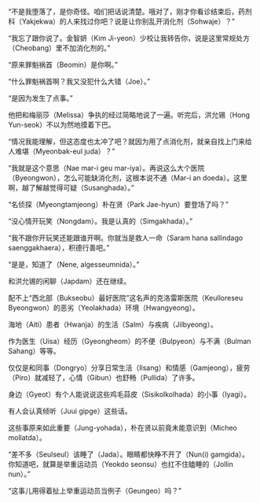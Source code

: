 “不是我堕落了，是你奇怪。咱们把话说清楚。哦对了，刚才你看诊结束后，药剂科（Yakjekwa）的人来找过你吧？说是让你别乱开消化剂（Sohwaje）？”

“我忘了跟你说了。金智妍（Kim Ji-yeon）少校让我转告你，说是这里常规处方（Cheobang）里不加消化剂的。”

“原来罪魁祸首（Beomin）是你啊。”

“什么罪魁祸首啊？我又没犯什么大错（Joe）。”

“是因为发生了点事。”

他把和梅丽莎（Melissa）争执的经过简略地说了一遍。听完后，洪允锡（Hong Yun-seok）不以为然地摸着下巴。

“情况我能理解，但这态度也太冲了吧？就因为用了点消化剂，就亲自找上门来给人难堪（Myeonbak-eul juda）？”

“我就是这个意思（Nae mar-i geu mar-iya）。再说这么大个医院（Byeongwon），怎么可能缺消化剂，这根本说不通（Mar-i an doeda）。这里啊，越了解越觉得可疑（Susanghada）。”

“名侦探（Myeongtamjeong）朴在贤（Park Jae-hyun）要登场了吗？”

“没心情开玩笑（Nongdam）。我是认真的（Simgakhada）。”

“我不跟你开玩笑还能跟谁开啊。你就当是救人一命（Saram hana sallindago saenggakhaera），积德行善吧。”

“是是，知道了（Nene, algesseumnida）。”

和洪允锡的闲聊（Japdam）还在继续。

配不上“西北部（Bukseobu）最好医院”这名声的克洛雷斯医院（Keulloreseu Byeongwon）的恶劣（Yeolakhada）环境（Hwangyeong）。

海地（Aiti）患者（Hwanja）的生活（Salm）与疾病（Jilbyeong）。

作为医生（Uisa）经历（Gyeongheom）的不便（Bulpyeon）与不满（Bulman Sahang）等等。

仅仅是和同事（Dongryo）分享日常生活（Ilsang）和情感（Gamjeong），疲劳（Piro）就减轻了，心情（Gibun）也舒畅（Pullida）了许多。

身边（Gyeot）有个人能说说这些鸡毛蒜皮（Sisikolkolhada）的小事（Iyagi）。

有人会认真倾听（Juui gipge）这些话。

这些事原来如此重要（Jung-yohada），朴在贤以前竟未能意识到（Micheo mollatda）。

“差不多（Seulseul）该睡了（Jada）。眼睛都快睁不开了（Nun(i) gamgida）。你知道吧，就算是举重运动员（Yeokdo seonsu）也扛不住瞌睡的（Jollin nun）。”

“这事儿用得着扯上举重运动员当例子（Geungeo）吗？”